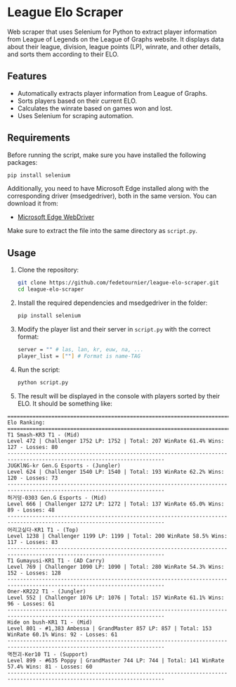 # League Elo Scraper

Web scraper that uses Selenium for Python to extract player information from League of Legends on the League of Graphs website. It displays data about their league, division, league points (LP), winrate, and other details, and sorts them according to their ELO.

## Features
- Automatically extracts player information from League of Graphs.
- Sorts players based on their current ELO.
- Calculates the winrate based on games won and lost.
- Uses Selenium for scraping automation.

## Requirements
Before running the script, make sure you have installed the following packages:

```sh
pip install selenium
```

Additionally, you need to have Microsoft Edge installed along with the corresponding driver (msedgedriver), both in the same version. You can download it from:

- [Microsoft Edge WebDriver](https://developer.microsoft.com/en-us/microsoft-edge/tools/webdriver/)

Make sure to extract the file into the same directory as `script.py`.

## Usage
1. Clone the repository:
   ```sh
   git clone https://github.com/fedetournier/league-elo-scraper.git
   cd league-elo-scraper
   ```
2. Install the required dependencies and msedgedriver in the folder:
   ```sh
   pip install selenium
   ```
3. Modify the player list and their server in `script.py` with the correct format:
   ```sh
   server = "" # las, lan, kr, euw, na, ...
   player_list = [""] # Format is name-TAG
   ```
4. Run the script:
   ```sh
   python script.py
   ```
5. The result will be displayed in the console with players sorted by their ELO. It should be something like:

```
========================================================================================================================
Elo Ranking:
========================================================================================================================
T1 Smash-KR3 T1 - (Mid)
Level 472 | Challenger 1752 LP: 1752 | Total: 207 WinRate 61.4% Wins: 127 - Losses: 80
------------------------------------------------------------------------------------------------------------------------
JUGKlNG-kr Gen.G Esports - (Jungler)
Level 624 | Challenger 1540 LP: 1540 | Total: 193 WinRate 62.2% Wins: 120 - Losses: 73
------------------------------------------------------------------------------------------------------------------------
허거덩-0303 Gen.G Esports - (Mid)
Level 666 | Challenger 1272 LP: 1272 | Total: 137 WinRate 65.0% Wins: 89 - Losses: 48
------------------------------------------------------------------------------------------------------------------------
어리고싶다-KR1 T1 - (Top)
Level 1238 | Challenger 1199 LP: 1199 | Total: 200 WinRate 58.5% Wins: 117 - Losses: 83
------------------------------------------------------------------------------------------------------------------------
T1 Gumayusi-KR1 T1 - (AD Carry)
Level 769 | Challenger 1090 LP: 1090 | Total: 280 WinRate 54.3% Wins: 152 - Losses: 128
------------------------------------------------------------------------------------------------------------------------
Oner-KR222 T1 - (Jungler)
Level 552 | Challenger 1076 LP: 1076 | Total: 157 WinRate 61.1% Wins: 96 - Losses: 61
------------------------------------------------------------------------------------------------------------------------
Hide on bush-KR1 T1 - (Mid)
Level 801 - #1,383 Ambessa | GrandMaster 857 LP: 857 | Total: 153 WinRate 60.1% Wins: 92 - Losses: 61
------------------------------------------------------------------------------------------------------------------------
역천괴-Ker10 T1 - (Support)
Level 899 - #635 Poppy | GrandMaster 744 LP: 744 | Total: 141 WinRate 57.4% Wins: 81 - Losses: 60
------------------------------------------------------------------------------------------------------------------------
```
